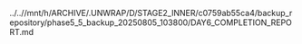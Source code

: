 ../..//mnt/h/ARCHIVE/.UNWRAP/D/STAGE2_INNER/c0759ab55ca4/backup_repository/phase5_5_backup_20250805_103800/DAY6_COMPLETION_REPORT.md